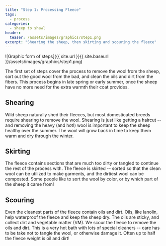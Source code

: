 ```yaml
---
title: "Step 1: Processing Fleece"
tags:
  - process
categories:
  - sheep to shawl
header:
  teaser: /assets/images/graphics/step1.png
excerpt: "Shearing the sheep, then skirting and scouring the fleece"
---
```


![Graphic form of steps]({{ site.url }}{{ site.baseurl }}/assets/images/graphics/step1.png)

The first set of steps cover the process to remove the wool from the sheep, sort out the good wool from the bad, and clean the oils and dirt from the fibers. This process begins in late spring or early summer, once the sheep have no more need for the extra warmth their coat provides.

## Shearing
Wild sheep naturally shed their fleeces, but most domesticated breeds require shearing to remove the wool. Shearing is just like getting a haircut -- and removing the heavy (and hot!) wool is important to keep the sheep healthy over the summer. The wool will grow back in time to keep them warm and dry through the winter.

## Skirting
The fleece contains sections that are much too dirty or tangled to continue the rest of the process with. The fleece is skirted -- sorted so that the clean wool can be utilized to make garments, and the dirtiest wool can be composted. Some people like to sort the wool by color, or by which part of the sheep it came from!

## Scouring
Even the cleanest parts of the fleece contain oils and dirt. Oils, like lanolin, help waterproof the fleece and keep the sheep dry. The oils are sticky, and collect dirt and vegetable matter (VM). We scour the fleece to remove the oils and dirt. This is a very hot bath with lots of special cleaners -- care has to be take not to tangle the wool, or otherwise damage it. Often up to half the fleece weight is oil and dirt!